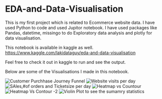 # EDA-and-Data-Visualisation
This is my first project which is related to Ecommerce website data. I have used Python to code and used Jupitor notebook. I have used packages like Pandas, datetime, missingo to do Exploratory data analysis and plotly for data visualisation.

This notebook is available in kaggle as well.
https://www.kaggle.com/lakidataguy/eda-and-data-visualisation

Feel free to check it out in kaggle to run and see the output.

Below are some of the Visualisations I made in this notebook.

![Customer Purchhase Journey Funnel](https://user-images.githubusercontent.com/86901909/124394149-bb3b1900-dd1b-11eb-90e9-b6b12dcc065c.png)
![Website visits per day](https://user-images.githubusercontent.com/86901909/124394174-d73eba80-dd1b-11eb-84dc-2c26af8c2c0f.png)
![SAles,#of orders and Ticketsize per day](https://user-images.githubusercontent.com/86901909/124394163-cd1cbc00-dd1b-11eb-9698-4fb76f0341aa.png)
![Heatmap vs Countour](https://user-images.githubusercontent.com/86901909/124394190-f0476b80-dd1b-11eb-9821-b66bfe6c03f7.png)
![Heatmap Vs Contour -2](https://user-images.githubusercontent.com/86901909/124394201-fa696a00-dd1b-11eb-90b9-5cae257934d6.png)
![Violin Plot to see the sumamry statistics](https://user-images.githubusercontent.com/86901909/124394202-fd645a80-dd1b-11eb-8ce7-e28f85a146b7.png)

